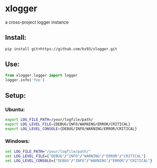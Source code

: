 # xlogger

a cross-project logger instance
## Install:
```bash
pip install git+https://github.com/ks93/xlogger.git
```

## Use:
```python
from xlogger.logger import logger
logger.info('foo')
```

## Setup:
### Ubuntu:
```bash
export LOG_FILE_PATH=/your/logfile/path/
export LOG_LEVEL_FILE={DEBUG/INFO/WARNING/ERROR/CRITICAL}
export LOG_LEVEL_CONSOLE={DEBUG/INFO/WARNING/ERROR/CRITICAL}
```

### Windows:
```cmd
set LOG_FILE_PATH="/your/logfile/path/"
set LOG_LEVEL_FILE={"DEBUG"/"INFO"/"WARNING"/"ERROR"/"CRITICAL"}
set LOG_LEVEL_CONSOLE={"DEBUG"/"INFO"/"WARNING"/"ERROR"/"CRITICAL"}
```

